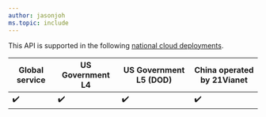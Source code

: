 ```yaml
---
author: jasonjoh
ms.topic: include
---
```


<!-- markdownlint-disable MD041-->

This API is supported in the following [national cloud deployments](../../concepts/deployments.md).

| Global service     | US Government L4   | US Government L5 (DOD) | China operated by 21Vianet |
|--------------------|--------------------|------------------------|----------------------------|
| :heavy_check_mark: | :heavy_check_mark: | :heavy_check_mark:     | :heavy_check_mark:         |
